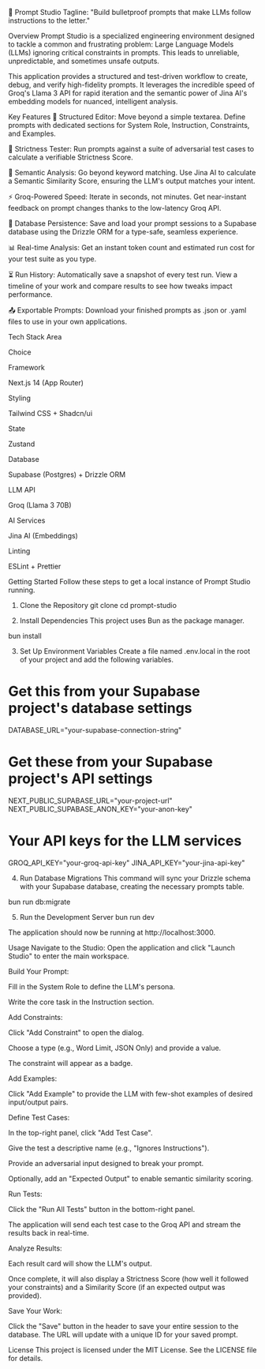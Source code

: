 🚀 Prompt Studio
Tagline: "Build bulletproof prompts that make LLMs follow instructions to the letter."

Overview
Prompt Studio is a specialized engineering environment designed to tackle a common and frustrating problem: Large Language Models (LLMs) ignoring critical constraints in prompts. This leads to unreliable, unpredictable, and sometimes unsafe outputs.

This application provides a structured and test-driven workflow to create, debug, and verify high-fidelity prompts. It leverages the incredible speed of Groq's Llama 3 API for rapid iteration and the semantic power of Jina AI's embedding models for nuanced, intelligent analysis.

Key Features
📝 Structured Editor: Move beyond a simple textarea. Define prompts with dedicated sections for System Role, Instruction, Constraints, and Examples.

🔬 Strictness Tester: Run prompts against a suite of adversarial test cases to calculate a verifiable Strictness Score.

🧠 Semantic Analysis: Go beyond keyword matching. Use Jina AI to calculate a Semantic Similarity Score, ensuring the LLM's output matches your intent.

⚡ Groq-Powered Speed: Iterate in seconds, not minutes. Get near-instant feedback on prompt changes thanks to the low-latency Groq API.

💾 Database Persistence: Save and load your prompt sessions to a Supabase database using the Drizzle ORM for a type-safe, seamless experience.

📊 Real-time Analysis: Get an instant token count and estimated run cost for your test suite as you type.

⏳ Run History: Automatically save a snapshot of every test run. View a timeline of your work and compare results to see how tweaks impact performance.

📤 Exportable Prompts: Download your finished prompts as .json or .yaml files to use in your own applications.

Tech Stack
Area

Choice

Framework

Next.js 14 (App Router)

Styling

Tailwind CSS + Shadcn/ui

State

Zustand

Database

Supabase (Postgres) + Drizzle ORM

LLM API

Groq (Llama 3 70B)

AI Services

Jina AI (Embeddings)

Linting

ESLint + Prettier

Getting Started
Follow these steps to get a local instance of Prompt Studio running.

1. Clone the Repository
git clone <your-repository-url>
cd prompt-studio

2. Install Dependencies
This project uses Bun as the package manager.

bun install

3. Set Up Environment Variables
Create a file named .env.local in the root of your project and add the following variables.

# Get this from your Supabase project's database settings
DATABASE_URL="your-supabase-connection-string"

# Get these from your Supabase project's API settings
NEXT_PUBLIC_SUPABASE_URL="your-project-url"
NEXT_PUBLIC_SUPABASE_ANON_KEY="your-anon-key"

# Your API keys for the LLM services
GROQ_API_KEY="your-groq-api-key"
JINA_API_KEY="your-jina-api-key"

4. Run Database Migrations
This command will sync your Drizzle schema with your Supabase database, creating the necessary prompts table.

bun run db:migrate

5. Run the Development Server
bun run dev

The application should now be running at http://localhost:3000.

Usage
Navigate to the Studio: Open the application and click "Launch Studio" to enter the main workspace.

Build Your Prompt:

Fill in the System Role to define the LLM's persona.

Write the core task in the Instruction section.

Add Constraints:

Click "Add Constraint" to open the dialog.

Choose a type (e.g., Word Limit, JSON Only) and provide a value.

The constraint will appear as a badge.

Add Examples:

Click "Add Example" to provide the LLM with few-shot examples of desired input/output pairs.

Define Test Cases:

In the top-right panel, click "Add Test Case".

Give the test a descriptive name (e.g., "Ignores Instructions").

Provide an adversarial input designed to break your prompt.

Optionally, add an "Expected Output" to enable semantic similarity scoring.

Run Tests:

Click the "Run All Tests" button in the bottom-right panel.

The application will send each test case to the Groq API and stream the results back in real-time.

Analyze Results:

Each result card will show the LLM's output.

Once complete, it will also display a Strictness Score (how well it followed your constraints) and a Similarity Score (if an expected output was provided).

Save Your Work:

Click the "Save" button in the header to save your entire session to the database. The URL will update with a unique ID for your saved prompt.

License
This project is licensed under the MIT License. See the LICENSE file for details.